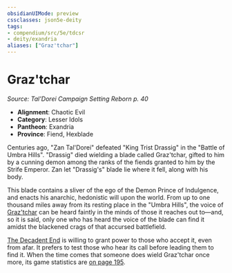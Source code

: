 ```yaml
---
obsidianUIMode: preview
cssclasses: json5e-deity
tags:
- compendium/src/5e/tdcsr
- deity/exandria
aliases: ["Graz'tchar"]
---
```

# Graz'tchar
*Source: Tal'Dorei Campaign Setting Reborn p. 40* 

- **Alignment**: Chaotic Evil
- **Category**: Lesser Idols
- **Pantheon**: Exandria
- **Province**: Fiend, Hexblade

Centuries ago, "Zan Tal'Dorei" defeated "King Trist Drassig" in the "Battle of Umbra Hills". "Drassig" died wielding a blade called Graz'tchar, gifted to him by a cunning demon among the ranks of the fiends granted to him by the Strife Emperor. Zan let "Drassig's" blade lie where it fell, along with his body.

This blade contains a sliver of the ego of the Demon Prince of Indulgence, and enacts his anarchic, hedonistic will upon the world. From up to one thousand miles away from its resting place in the "Umbra Hills", the voice of [Graz'tchar](2-Mechanics/CLI/items/graztchar-the-decadent-end-tdcsr.md) can be heard faintly in the minds of those it reaches out to—and, so it is said, only one who has heard the voice of the blade can find it amidst the blackened crags of that accursed battlefield.

[The Decadent End](2-Mechanics/CLI/items/graztchar-the-decadent-end-tdcsr.md) is willing to grant power to those who accept it, even from afar. It prefers to test those who hear its call before leading them to find it. When the time comes that someone does wield Graz'tchar once more, its game statistics are [on page 195](2-Mechanics/CLI/items/graztchar-the-decadent-end-tdcsr.md).